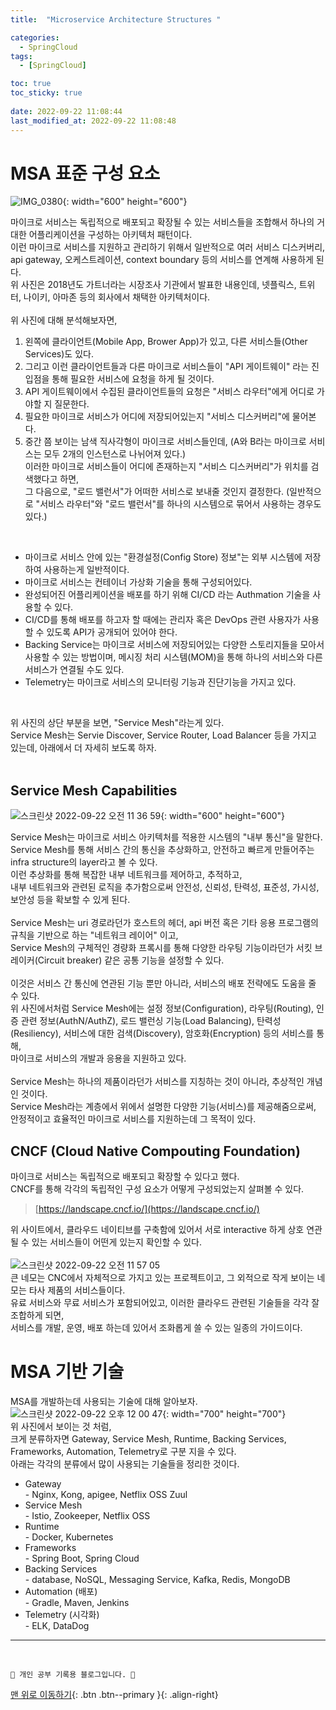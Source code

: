 ```yaml
---
title:  "Microservice Architecture Structures "

categories:
  - SpringCloud
tags:
  - [SpringCloud]

toc: true
toc_sticky: true
 
date: 2022-09-22 11:08:44
last_modified_at: 2022-09-22 11:08:48
---
```


# MSA 표준 구성 요소
![IMG_0380](https://user-images.githubusercontent.com/59405576/191645683-af25d2b7-08de-453a-be8a-c568eb3230e3.jpg){: width="600" height="600"}<br>

마이크로 서비스는 독립적으로 배포되고 확장될 수 있는 서비스들을 조합해서 하나의 거대한 어플리케이션을 구성하는 아키텍처 패턴이다.<br>
이런 마이크로 서비스를 지원하고 관리하기 위해서 일반적으로 여러 서비스 디스커버리, api gateway, 오케스트레이션, context boundary 등의 서비스를 연계해 사용하게 된다.<br>
위 사진은 2018년도 가트너라는 시장조사 기관에서 발표한 내용인데, 넷플릭스, 트위터, 나이키, 아마존 등의 회사에서 채택한 아키텍처이다.<br><br>
위 사진에 대해 분석해보자면,<br>
1. 왼쪽에 클라이언트(Mobile App, Brower App)가 있고, 다른 서비스들(Other Services)도 있다.
2. 그리고 이런 클라이언트들과 다른 마이크로 서비스들이 "API 게이트웨이" 라는 진입점을 통해 필요한 서비스에 요청을 하게 될 것이다.
3. API 게이트웨이에서 수집된 클라이언트들의 요청은 "서비스 라우터"에게 어디로 가야할 지 질문한다.
4. 필요한 마이크로 서비스가 어디에 저장되어있는지 "서비스 디스커버리"에 물어본다.
5. 중간 쯤 보이는 남색 직사각형이 마이크로 서비스들인데, (A와 B라는 마이크로 서비스는 모두 2개의 인스턴스로 나뉘어져 있다.)<br>
이러한 마이크로 서비스들이 어디에 존재하는지 "서비스 디스커버리"가 위치를 검색했다고 하면,<br>
그 다음으로, "로드 밸런서"가 어떠한 서비스로 보내줄 것인지 결정한다. (일반적으로 "서비스 라우터"와 "로드 밸런서"를 하나의 시스템으로 묶어서 사용하는 경우도 있다.)

<br>

- 마이크로 서비스 안에 있는 "환경설정(Config Store) 정보"는 외부 시스템에 저장하여 사용하는게 일반적이다.
- 마이크로 서비스는 컨테이너 가상화 기술을 통해 구성되어있다.
- 완성되어진 어플리케이션을 배포를 하기 위해 CI/CD 라는 Authmation 기술을 사용할 수 있다.
- CI/CD를 통해 배포를 하고자 할 때에는 관리자 혹은 DevOps 관련 사용자가 사용할 수 있도록 API가 공개되어 있어야 한다.
- Backing Service는 마이크로 서비스에 저장되어있는 다양한 스토리지들을 모아서 사용할 수 있는 방법이며, 메시징 처리 시스템(MOM)을 통해 하나의 서비스와 다른 서비스가 연결될 수도 있다.
- Telemetry는 마이크로 서비스의 모니터링 기능과 진단기능을 가지고 있다.

<br>

위 사진의 상단 부분을 보면, "Service Mesh"라는게 있다.<br>
Service Mesh는 Servie Discover, Service Router, Load Balancer 등을 가지고 있는데, 아래에서 더 자세히 보도록 하자.<br><br>

## Service Mesh Capabilities
![스크린샷 2022-09-22 오전 11 36 59](https://user-images.githubusercontent.com/59405576/191645846-b9e2a2a7-1a92-4fca-a0dd-dbf0c6f84fb8.png){: width="600" height="600"}<br>

Service Mesh는 마이크로 서비스 아키텍처를 적용한 시스템의 "내부 통신"을 말한다.<br>
Service Mesh를 통해 서비스 간의 통신을 추상화하고, 안전하고 빠르게 만들어주는 infra structure의 layer라고 볼 수 있다.<br>
이런 추상화를 통해 복잡한 내부 네트워크를 제어하고, 추적하고,<br>
내부 네트워크와 관련된 로직을 추가함으로써 안전성, 신뢰성, 탄력성, 표준성, 가시성, 보안성 등을 확보할 수 있게 된다.<br><br>
Service Mesh는 uri 경로라던가 호스트의 헤더, api 버전 혹은 기타 응용 프로그램의 규칙을 기반으로 하는 "네트워크 레이어" 이고,<br>
Service Mesh의 구체적인 경량화 프록시를 통해 다양한 라우팅 기능이라던가 서킷 브레이커(Circuit breaker) 같은 공통 기능을 설정할 수 있다.<br><br>
이것은 서비스 간 통신에 연관된 기능 뿐만 아니라, 서비스의 배포 전략에도 도움을 줄 수 있다.<br>
위 사진에서처럼 Service Mesh에는 설정 정보(Configuration), 라우팅(Routing), 인증 관련 정보(AuthN/AuthZ), 로드 밸런싱 기능(Load Balancing), 탄력성(Resiliency), 서비스에 대한 검색(Discovery), 암호화(Encryption) 등의 서비스를 통해,<br>
마이크로 서비스의 개발과 응용을 지원하고 있다.<br><br>
Service Mesh는 하나의 제품이라던가 서비스를 지칭하는 것이 아니라, 추상적인 개념인 것이다.<br>
Service Mesh라는 계층에서 위에서 설명한 다양한 기능(서비스)를 제공해줌으로써, 안정적이고 효율적인 마이크로 서비스를 지원하는데 그 목적이 있다.

## CNCF (Cloud Native Compouting Foundation)
마이크로 서비스는 독립적으로 배포되고 확장할 수 있다고 했다.<br>
CNCF를 통해 각각의 독립적인 구성 요소가 어떻게 구성되었는지 살펴볼 수 있다.

> [https://landscape.cncf.io/](https://landscape.cncf.io/)

위 사이트에서, 클라우드 네이티브를 구축함에 있어서 서로 interactive 하게 상호 연관될 수 있는 서비스들이 어떤게 있는지 확인할 수 있다.<br><br>
![스크린샷 2022-09-22 오전 11 57 05](https://user-images.githubusercontent.com/59405576/191648265-4d929b27-c943-4652-803d-5a2d723655f1.png)<br>
큰 네모는 CNC에서 자체적으로 가지고 있는 프로젝트이고, 그 외적으로 작게 보이는 네모는 타사 제품의 서비스들이다.<br>
유료 서비스와 무료 서비스가 포함되어있고, 이러한 클라우드 관련된 기술들을 각각 잘 조합하게 되면,<br>
서비스를 개발, 운영, 배포 하는데 있어서 조화롭게 쓸 수 있는 일종의 가이드이다.

# MSA 기반 기술
MSA를 개발하는데 사용되는 기술에 대해 알아보자.<br>
![스크린샷 2022-09-22 오후 12 00 47](https://user-images.githubusercontent.com/59405576/191648771-89a05161-2956-4801-826e-c0a84eff0334.png){: width="700" height="700"}<br>
위 사진에서 보이는 것 처럼, <br>
크게 분류하자면 Gateway, Service Mesh, Runtime, Backing Services, Frameworks, Automation, Telemetry로 구분 지을 수 있다.<br>
아래는 각각의 분류에서 많이 사용되는 기술들을 정리한 것이다.
- Gateway<br>- Nginx, Kong, apigee, Netflix OSS Zuul
- Service Mesh<br>- Istio, Zookeeper, Netflix OSS
- Runtime<br>- Docker, Kubernetes
- Frameworks<br>- Spring Boot, Spring Cloud
- Backing Services<br>- database, NoSQL, Messaging Service, Kafka, Redis, MongoDB
- Automation (배포)<br>- Gradle, Maven, Jenkins
- Telemetry (시각화)<br>- ELK, DataDog





***
<br>


    💛 개인 공부 기록용 블로그입니다. 👻

[맨 위로 이동하기](#){: .btn .btn--primary }{: .align-right}